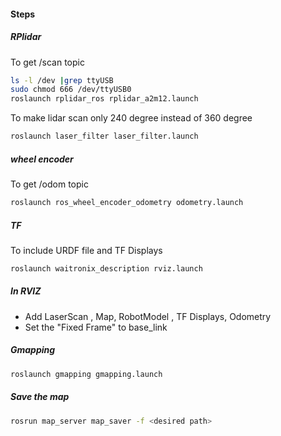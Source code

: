 #### Steps
##### RPlidar
To get /scan topic
```bash
ls -l /dev |grep ttyUSB
sudo chmod 666 /dev/ttyUSB0
roslaunch rplidar_ros rplidar_a2m12.launch
```
To make lidar scan only 240 degree instead of 360 degree
```bash
roslaunch laser_filter laser_filter.launch
```
##### wheel encoder
To get /odom topic
```bash
roslaunch ros_wheel_encoder_odometry odometry.launch
```
##### TF
To include URDF file and TF Displays
```bash 
roslaunch waitronix_description rviz.launch
```
##### In RVIZ
- Add LaserScan , Map, RobotModel , TF Displays, Odometry
- Set the "Fixed Frame"  to  base_link

##### Gmapping
```bash 
roslaunch gmapping gmapping.launch
```
##### Save the map
```bash
rosrun map_server map_saver -f <desired path>
```
